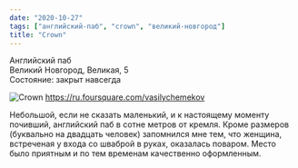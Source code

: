 ```yaml
---
date: "2020-10-27"
tags: ["английский-паб", "crown", "великий-новгород"]
title: "Crown"
---
```


Английский паб\
Великий Новгород, Великая, 5\
Состояние: закрыт навсегда

![Crown](../images/20-10-27-crown.png)
https://ru.foursquare.com/vasilychemekov


Небольшой, если не сказать маленький, и к настоящему моменту почивший, английский паб в сотне метров от кремля. Кроме размеров (буквально на двадцать человек) запомнился мне тем, что женщина, встреченая у входа со шваброй в руках, оказалась поваром. Место было приятным и по тем временам качественно оформленным.